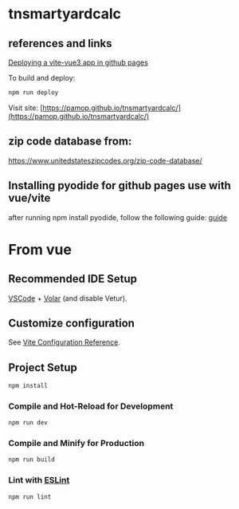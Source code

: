 # tnsmartyardcalc

## references and links
[Deploying a vite-vue3 app in github pages](https://mkay11.medium.com/how-to-deploy-your-vite-vue-3-application-in-github-pages-2023-2b842f50576a)

To build and deploy:

```sh
npm run deploy
```

Visit site:
[https://pamop.github.io/tnsmartyardcalc/](https://pamop.github.io/tnsmartyardcalc/)



## zip code database from:
https://www.unitedstateszipcodes.org/zip-code-database/

## Installing pyodide for github pages use with vue/vite
after running npm install pyodide, follow the following guide: 
[guide](https://pyodide.org/en/stable/usage/working-with-bundlers.html)

# From vue

## Recommended IDE Setup

[VSCode](https://code.visualstudio.com/) + [Volar](https://marketplace.visualstudio.com/items?itemName=Vue.volar) (and disable Vetur).

## Customize configuration

See [Vite Configuration Reference](https://vitejs.dev/config/).

## Project Setup

```sh
npm install
```

### Compile and Hot-Reload for Development

```sh
npm run dev
```

### Compile and Minify for Production

```sh
npm run build
```

### Lint with [ESLint](https://eslint.org/)

```sh
npm run lint
```
